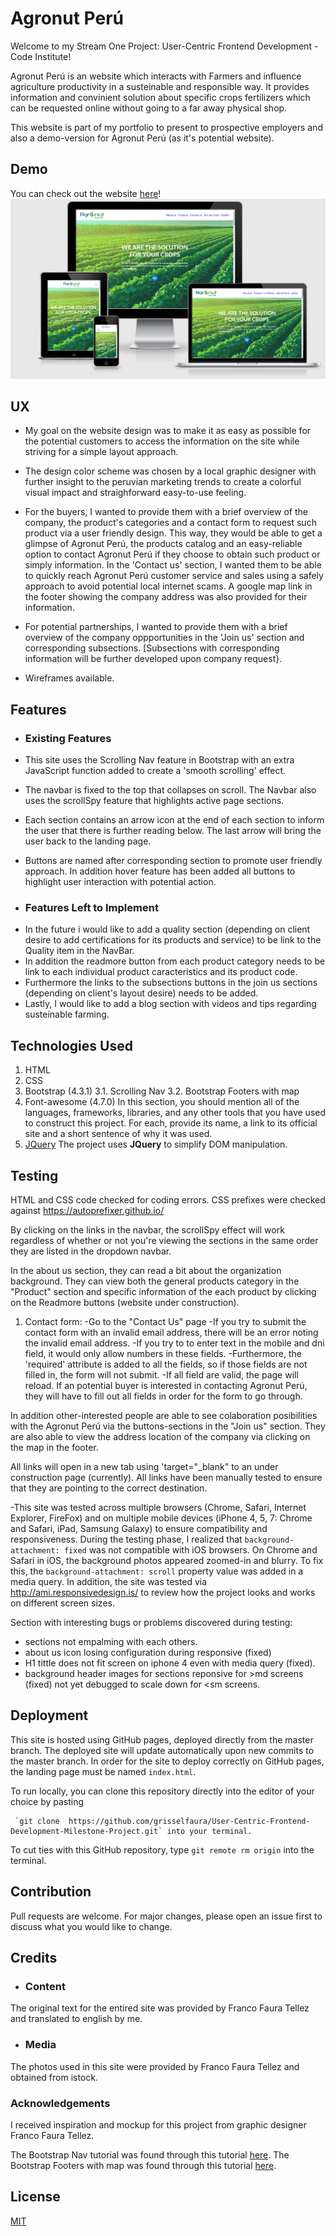 # Agronut Perú

Welcome to my Stream One Project: User-Centric Frontend Development - Code Institute!

Agronut Perú is an website which interacts with Farmers and influence agriculture productivity in a susteinable and responsible way. 
It provides information and convinient solution about specific crops fertilizers which can be requested online without going to a far away physical shop. 

This website is part of my portfolio to present to prospective employers and also a demo-version for Agronut Perú (as it's potential website).

## Demo

You can check out the website [here]( https://grisselfaura.github.io/Milestone-First-Project-User-Centric-Frontend-Development/)!
![Responsive mockup](https://raw.githubusercontent.com/grisselfaura/Milestone-First-Project-User-Centric-Frontend-Development/master/assets/images/read-mockups/Mock-up-responsive-test.PNG "Responsive mockup")

 
## UX

- My goal on the website design was to make it as easy as possible for the potential customers to access the information on the site while striving for a simple layout approach. 

- The design color scheme was chosen by a local graphic designer with further insight to the peruvian marketing trends to create a colorful visual impact and straighforward easy-to-use feeling. 

- For the buyers, I wanted to provide them with a brief overview of the company, the product's categories and a contact form to request such product via a user friendly design.
  This way, they would be able to get a glimpse of Agronut Perú, the products catalog and an easy-reliable option to contact Agronut Perú if they choose to obtain such product or simply information. 
  In the 'Contact us' section, I wanted them to be able to quickly reach Agronut Perú customer service and sales using a safely approach to avoid potential local internet scams. 
  A google map link in the footer showing the company address was also provided for their information. 

- For potential partnerships, I wanted to provide them with a brief overview of the company oppportunities in the 'Join us' section and corresponding subsections. 
  [Subsections with corresponding information will be further developed upon company request}.

- Wireframes available.

## Features

- ### Existing Features
- This site uses the Scrolling Nav feature in Bootstrap with an extra JavaScript function added to create a 'smooth scrolling' effect. 
- The navbar is fixed to the top that collapses on scroll. The Navbar also uses the scrollSpy feature that highlights active page sections.
- Each section contains an arrow icon at the end of each section to inform the user that there is further reading below. The last arrow will bring the user back to the landing page.
- Buttons are named after corresponding section to promote user friendly approach. In addition hover feature has been added all buttons to highlight user interaction with potential action.

- ### Features Left to Implement
* In the future i would like to add a quality section (depending on client desire to add certifications for its products and service) to be link to the Quality item in the NavBar.
* In addition the readmore button from each product category needs to be link to each individual product caracteristics and its product code.
* Furthermore the links to the subsections buttons in the join us sections (depending on client's layout desire) needs to be added.
* Lastly, I would like to add a blog section with videos and tips regarding susteinable farming. 

## Technologies Used

1. HTML
2. CSS
3. Bootstrap (4.3.1)
3.1. Scrolling Nav
3.2. Bootstrap Footers with map
4. Font-awesome (4.7.0)<!--********would u call this a technology********-->
In this section, you should mention all of the languages, frameworks, libraries, and any other tools that you have used to construct this project. For each, provide its name, a link to its official site and a short sentence of why it was used.
5. [JQuery](https://jquery.com) The project uses **JQuery** to simplify DOM manipulation.


## Testing
HTML and CSS code checked for coding errors.
CSS prefixes were checked against https://autoprefixer.github.io/

By clicking on the links in the navbar, the scrollSpy effect will work regardless of whether or not you're viewing the sections in the same order they are listed in the dropdown navbar. 

In the about us section, they can read a bit about the organization background.
They can view both the general products category in the "Product" section and specific information of the each product by clicking on the Readmore buttons (website under construction). 

1. Contact form:
-Go to the "Contact Us" page
-If you try to submit the contact form with an invalid email address, there will be an error noting the invalid email address. 
-If you try to to enter text in the mobile and dni field, it would only allow numbers in these fields.
-Furthermore, the 'required' attribute is added to all the fields, so if those fields are not filled in, the form will not submit.
-If all field are valid, the page will reload. If an potential buyer is interested in contacting Agronut Perú, they will have to fill out all fields in order for the form to go through.

In addition other-interested people are able to see colaboration posibilities with the Agronut Perú via the buttons-sections in the "Join us" section. 
They are also able to view the address location of the company via clicking on the map in the footer. 

All links will open in a new tab using 'target="_blank" to an under construction page (currently). 
All links have been manually tested to ensure that they are pointing to the correct destination.

-This site was tested across multiple browsers (Chrome, Safari, Internet Explorer, FireFox) and on multiple mobile devices (iPhone 4, 5, 7: Chrome and Safari, iPad, Samsung Galaxy) to ensure compatibility and responsiveness. During the testing phase, I realized that ```background-attachment: fixed``` was not compatible with iOS browsers. On Chrome and Safari in iOS, the background photos appeared zoomed-in and blurry. To fix this, the ```background-attachment: scroll``` property value was added in a media query.
In addition, the site  was tested via  http://ami.responsivedesign.is/ to review how the project looks and works on different screen sizes.

Section with interesting bugs or problems discovered during testing:
- sections not empalming with each others.
- about us icon losing configuration during responsive (fixed)
- H1 tittle does not fit screen on iphone 4 even with media query (fixed).
- background header images for sections reponsive for >md screens (fixed) not yet debugged to scale down for <sm screens.

## Deployment

This site is hosted using GitHub pages, deployed directly from the master branch. 
The deployed site will update automatically upon new commits to the master branch.
In order for the site to deploy correctly on GitHub pages, the landing page must be named `index.html`.

To run locally, you can clone this repository directly into the editor of your choice by pasting
```
 `git clone  https://github.com/grisselfaura/User-Centric-Frontend-Development-Milestone-Project.git` into your terminal. 
```
To cut ties with this GitHub repository, type `git remote rm origin` into the terminal.

## Contribution
Pull requests are welcome. For major changes, please open an issue first to discuss what you would like to change.

## Credits

- ### Content
The original text for the entired site was provided by Franco Faura Tellez and translated to english by me.

- ### Media
The photos used in this site were provided by Franco Faura Tellez and obtained from istock.


### Acknowledgements

I received inspiration and mockup for this project from graphic designer Franco Faura Tellez.

The Bootstrap Nav tutorial was found through this tutorial [here](https://startbootstrap.com/templates/scrolling-nav/).
The Bootstrap Footers with map was found through this tutorial [here](https://tutorialzine.com/2016/10/freebie-5-fantastic-bootstrap-footers).


## License
[MIT](https://choosealicense.com/licenses/mit/)